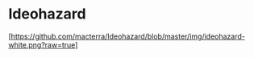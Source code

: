 Ideohazard
==========

[https://github.com/macterra/Ideohazard/blob/master/img/ideohazard-white.png?raw=true]

